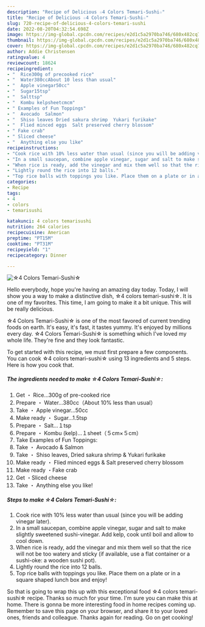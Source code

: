 ```yaml
---
description: "Recipe of Delicious ☆4 Colors Temari-Sushi☆"
title: "Recipe of Delicious ☆4 Colors Temari-Sushi☆"
slug: 720-recipe-of-delicious-4-colors-temari-sushi
date: 2022-08-20T04:32:54.698Z
image: https://img-global.cpcdn.com/recipes/e2d1c5a2970ba746/680x482cq70/☆4-colors-temari-sushi☆-recipe-main-photo.jpg
thumbnail: https://img-global.cpcdn.com/recipes/e2d1c5a2970ba746/680x482cq70/☆4-colors-temari-sushi☆-recipe-main-photo.jpg
cover: https://img-global.cpcdn.com/recipes/e2d1c5a2970ba746/680x482cq70/☆4-colors-temari-sushi☆-recipe-main-photo.jpg
author: Addie Christensen
ratingvalue: 4
reviewcount: 18624
recipeingredient:
- "  Rice300g of precooked rice"
- "  Water380ccAbout 10 less than usual"
- "  Apple vinegar50cc"
- "  Sugar15tsp"
- "  Salttsp"
- "  Kombu kelpsheetcmcm"
- " Examples of Fun Toppings"
- "  Avocado  Salmon"
- "  Shiso leaves Dried sakura shrimp  Yukari furikake"
- "  Flied minced eggs  Salt preserved cherry blossom"
- " Fake crab"
- " Sliced cheese"
- "  Anything else you like"
recipeinstructions:
- "Cook rice with 10% less water than usual (since you will be adding vinegar later)."
- "In a small saucepan, combine apple vinegar, sugar and salt to make slightly sweetened sushi-vinegar. Add kelp, cook until boil and allow to cool down."
- "When rice is ready, add the vinegar and mix them well so that the rice will not be too watery and sticky (if available, use a flat container or a sushi-oke: a wooden sushi pot)."
- "Lightly round the rice into 12 balls."
- "Top rice balls with toppings you like. Place them on a plate or in a square shaped lunch box and enjoy!"
categories:
- Recipe
tags:
- 4
- colors
- temarisushi

katakunci: 4 colors temarisushi 
nutrition: 264 calories
recipecuisine: American
preptime: "PT15M"
cooktime: "PT31M"
recipeyield: "1"
recipecategory: Dinner

---
```



![☆4 Colors Temari-Sushi☆](https://img-global.cpcdn.com/recipes/e2d1c5a2970ba746/680x482cq70/☆4-colors-temari-sushi☆-recipe-main-photo.jpg)

Hello everybody, hope you're having an amazing day today. Today, I will show you a way to make a distinctive dish, ☆4 colors temari-sushi☆. It is one of my favorites. This time, I am going to make it a bit unique. This will be really delicious.



☆4 Colors Temari-Sushi☆ is one of the most favored of current trending foods on earth. It's easy, it's fast, it tastes yummy. It's enjoyed by millions every day. ☆4 Colors Temari-Sushi☆ is something which I've loved my whole life. They're fine and they look fantastic.


To get started with this recipe, we must first prepare a few components. You can cook ☆4 colors temari-sushi☆ using 13 ingredients and 5 steps. Here is how you cook that.

<!--inarticleads1-->

##### The ingredients needed to make ☆4 Colors Temari-Sushi☆:

1. Get  ・ Rice…300g of pre-cooked rice
1. Prepare  ・ Water…380cc（About 10% less than usual）
1. Take  ・ Apple vinegar…50cc
1. Make ready  ・ Sugar…1.5tsp
1. Prepare  ・ Salt…１tsp
1. Prepare  ・ Kombu (kelp)…１sheet（５cm×５cm）
1. Take  Examples of Fun Toppings:
1. Take  ・ Avocado &amp; Salmon
1. Take  ・ Shiso leaves, Dried sakura shrimp &amp; Yukari furikake
1. Make ready  ・ Flied minced eggs &amp; Salt preserved cherry blossom
1. Make ready  ・Fake crab
1. Get  ・Sliced cheese
1. Take  ・ Anything else you like!




<!--inarticleads2-->

##### Steps to make ☆4 Colors Temari-Sushi☆:

1. Cook rice with 10% less water than usual (since you will be adding vinegar later).
1. In a small saucepan, combine apple vinegar, sugar and salt to make slightly sweetened sushi-vinegar. Add kelp, cook until boil and allow to cool down.
1. When rice is ready, add the vinegar and mix them well so that the rice will not be too watery and sticky (if available, use a flat container or a sushi-oke: a wooden sushi pot).
1. Lightly round the rice into 12 balls.
1. Top rice balls with toppings you like. Place them on a plate or in a square shaped lunch box and enjoy!




So that is going to wrap this up with this exceptional food ☆4 colors temari-sushi☆ recipe. Thanks so much for your time. I'm sure you can make this at home. There is gonna be more interesting food in home recipes coming up. Remember to save this page on your browser, and share it to your loved ones, friends and colleague. Thanks again for reading. Go on get cooking!

